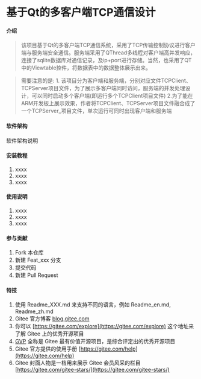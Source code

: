 # 基于Qt的多客户端TCP通信设计

#### 介绍

> 该项目基于Qt的多客户端TCP通信系统，采用了TCP传输控制协议进行客户端与服务端安全通信。服务端采用了QThread多线程对客户端高并发响应，连接了sqlite数据库对通信记录，及ip+port进行存储。当然，也采用了QT中的Viewtable控件，将数据表中的数据整体展示出来。

> 需要注意的是: 1. 该项目分为客户端和服务端，分别对应文件TCPClient、TCPServer项目文件，为了展示多客户端同时访问，服务端的并发处理设计，可以同时启动多个客户端(即运行多个TCPClient项目文件)  2.为了能在ARM开发板上展示效果，作者将TCPClient、TCPServer项目文件融合成了一个TCPServer_项目文件，单次运行可同时出现客户端和服务端

#### 软件架构
软件架构说明


#### 安装教程

1.  xxxx
2.  xxxx
3.  xxxx

#### 使用说明

1.  xxxx
2.  xxxx
3.  xxxx

#### 参与贡献

1.  Fork 本仓库
2.  新建 Feat_xxx 分支
3.  提交代码
4.  新建 Pull Request


#### 特技

1.  使用 Readme\_XXX.md 来支持不同的语言，例如 Readme\_en.md, Readme\_zh.md
2.  Gitee 官方博客 [blog.gitee.com](https://blog.gitee.com)
3.  你可以 [https://gitee.com/explore](https://gitee.com/explore) 这个地址来了解 Gitee 上的优秀开源项目
4.  [GVP](https://gitee.com/gvp) 全称是 Gitee 最有价值开源项目，是综合评定出的优秀开源项目
5.  Gitee 官方提供的使用手册 [https://gitee.com/help](https://gitee.com/help)
6.  Gitee 封面人物是一档用来展示 Gitee 会员风采的栏目 [https://gitee.com/gitee-stars/](https://gitee.com/gitee-stars/)
